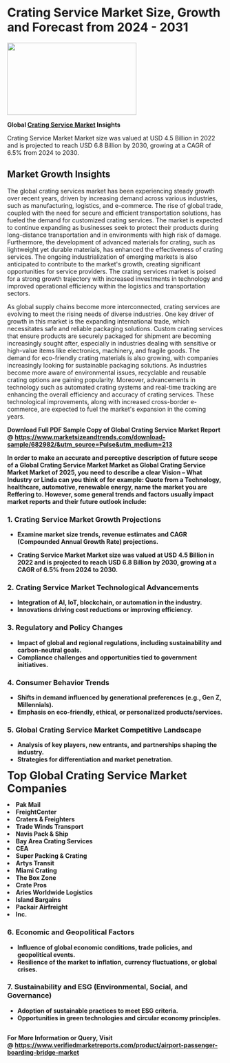 <H1>Crating Service Market Size, Growth and Forecast from 2024 - 2031</H1><img class="aligncenter size-medium wp-image-584254" src="https://thirdeyenews.in/wp-content/uploads/2024/09/Global-Market-Research-300x168.jpeg" alt="" width="300" height="168" /><p><strong>Global&nbsp;<a href="https://www.marketsizeandtrends.com/download-sample/682982/&amp;utm_source=Pulse&amp;utm_medium=213">Crating Service Market</a> Insights</strong></p><p>Crating Service Market Market size was valued at USD 4.5 Billion in 2022 and is projected to reach USD 6.8 Billion by 2030, growing at a CAGR of 6.5% from 2024 to 2030.</p><p><h2>Market Growth Insights</h2> <p>The global crating services market has been experiencing steady growth over recent years, driven by increasing demand across various industries, such as manufacturing, logistics, and e-commerce. The rise of global trade, coupled with the need for secure and efficient transportation solutions, has fueled the demand for customized crating services. The market is expected to continue expanding as businesses seek to protect their products during long-distance transportation and in environments with high risk of damage. Furthermore, the development of advanced materials for crating, such as lightweight yet durable materials, has enhanced the effectiveness of crating services. The ongoing industrialization of emerging markets is also anticipated to contribute to the market's growth, creating significant opportunities for service providers. The crating services market is poised for a strong growth trajectory with increased investments in technology and improved operational efficiency within the logistics and transportation sectors.</p> <p><strong></strong></p> <p>As global supply chains become more interconnected, crating services are evolving to meet the rising needs of diverse industries. One key driver of growth in this market is the expanding international trade, which necessitates safe and reliable packaging solutions. Custom crating services that ensure products are securely packaged for shipment are becoming increasingly sought after, especially in industries dealing with sensitive or high-value items like electronics, machinery, and fragile goods. The demand for eco-friendly crating materials is also growing, with companies increasingly looking for sustainable packaging solutions. As industries become more aware of environmental issues, recyclable and reusable crating options are gaining popularity. Moreover, advancements in technology such as automated crating systems and real-time tracking are enhancing the overall efficiency and accuracy of crating services. These technological improvements, along with increased cross-border e-commerce, are expected to fuel the market's expansion in the coming years.</p> <p><strong></p><p><span class=""><strong>Download Full PDF Sample Copy of Global Crating Service Market Report</strong> @ <a href="https://www.marketsizeandtrends.com/download-sample/682982/&amp;utm_source=Pulse&amp;utm_medium=213" target="_blank">https://www.marketsizeandtrends.com/download-sample/682982/&amp;utm_source=Pulse&amp;utm_medium=213</a></span></p><p>In order to make an accurate and perceptive description of future scope of a Global&nbsp;Crating Service Market Market as Global&nbsp;Crating Service Market Market of 2025, you need to describe a clear Vision &ndash; What Industry or Linda can you think of for example: Quote from a Technology, healthcare, automotive, renewable energy, name the market you are Reffering to. However, some general trends and factors usually impact market reports and their future outlook include:</p><h3>1.&nbsp;<strong>Crating Service Market Growth Projections</strong></h3><ul><li>Examine market size trends, revenue estimates and CAGR (Compounded Annual Growth Rate) projections.</li><li><p>Crating Service Market Market size was valued at USD 4.5 Billion in 2022 and is projected to reach USD 6.8 Billion by 2030, growing at a CAGR of 6.5% from 2024 to 2030.</p></li></ul><h3>2.&nbsp;<strong>Crating Service Market Technological Advancements</strong></h3><ul><li>Integration of AI, IoT, blockchain, or automation in the industry.</li><li>Innovations driving cost reductions or improving efficiency.</li></ul><h3>3.&nbsp;<strong>Regulatory and Policy Changes</strong></h3><ul><li>Impact of global and regional regulations, including sustainability and carbon-neutral goals.</li><li>Compliance challenges and opportunities tied to government initiatives.</li></ul><h3>4.&nbsp;<strong>Consumer Behavior Trends</strong></h3><ul><li>Shifts in demand influenced by generational preferences (e.g., Gen Z, Millennials).</li><li>Emphasis on eco-friendly, ethical, or personalized products/services.</li></ul><h3>5.&nbsp;<strong>Global Crating Service Market Competitive Landscape</strong></h3><ul><li>Analysis of key players, new entrants, and partnerships shaping the industry.</li><li>Strategies for differentiation and market penetration.</li></ul><p data-pm-slice="1 1 []"><span style="color: inherit; font-family: inherit; font-size: 25px;">Top Global Crating Service Market Companies</span></p><div class="" data-test-id=""><p><li>Pak Mail</li><li> FreightCenter</li><li> Craters & Freighters</li><li> Trade Winds Transport</li><li> Navis Pack & Ship</li><li> Bay Area Crating Services</li><li> CEA</li><li> Super Packing & Crating</li><li> Artys Transit</li><li> Miami Crating</li><li> The Box Zone</li><li> Crate Pros</li><li> Aries Worldwide Logistics</li><li> Island Bargains</li><li> Packair Airfreight</li><li> Inc.</li></p></div><h3>6.&nbsp;<strong>Economic and Geopolitical Factors</strong></h3><ul><li>Influence of global economic conditions, trade policies, and geopolitical events.</li><li>Resilience of the market to inflation, currency fluctuations, or global crises.</li></ul><h3>7.&nbsp;<strong>Sustainability and ESG (Environmental, Social, and Governance)</strong></h3><ul><li>Adoption of sustainable practices to meet ESG criteria.</li><li>Opportunities in green technologies and circular economy principles.</li></ul><h2><strong style="font-size: 14px;">For More Information or Query, Visit @&nbsp;</strong><a style="background-color: #ffffff; font-size: 14px;" href="https://www.marketsizeandtrends.com/report/crating-service-market/" target="_blank">https://www.verifiedmarketreports.com/product/airport-passenger-boarding-bridge-market</a></h2>
